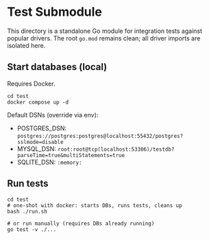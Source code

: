 # Test Submodule

This directory is a standalone Go module for integration tests against popular drivers.
The root `go.mod` remains clean; all driver imports are isolated here.

## Start databases (local)

Requires Docker.

```
cd test
docker compose up -d
```

Default DSNs (override via env):

- POSTGRES_DSN: `postgres://postgres:postgres@localhost:55432/postgres?sslmode=disable`
- MYSQL_DSN: `root:root@tcp(localhost:53306)/testdb?parseTime=true&multiStatements=true`
- SQLITE_DSN: `:memory:`

## Run tests

```
cd test
# one-shot with docker: starts DBs, runs tests, cleans up
bash ./run.sh

# or run manually (requires DBs already running)
go test -v ./...
```
